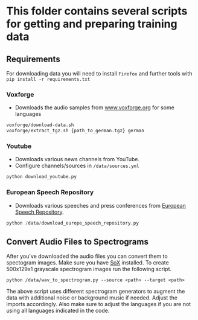 # This folder contains several scripts for getting and preparing training data

## Requirements

For downloading data you will need to install `Firefox` and further tools with `pip install -r requirements.txt`

### Voxforge
- Downloads the audio samples from www.voxforge.org for some languages
```bash
voxforge/download-data.sh
voxforge/extract_tgz.sh {path_to_german.tgz} german
```

### Youtube
- Downloads various news channels from YouTube.
- Configure channels/sources in `/data/sources.yml`

```python
python download_youtube.py
```

### European Speech Repository
- Downloads various speeches and press conferences from [European Speech Repository](https://webgate.ec.europa.eu/sr/).

```python
python /data/download_europe_speech_repository.py
```

## Convert Audio Files to Spectrograms

After you've downloaded the audio files you can convert them to spectogram images.
Make sure you have [SoX](http://sox.sourceforge.net/) installed. To create 500x129x1 grayscale spectrogram images run the following script.

```
python /data/wav_to_spectrogram.py --source <path> --target <path>
```

The above script uses different spectrogram generators to augment the data with additional noise or background music if needed. Adjust the imports accordingly. Also make sure to adjust the languages if you are not using all languages indicated in the code.